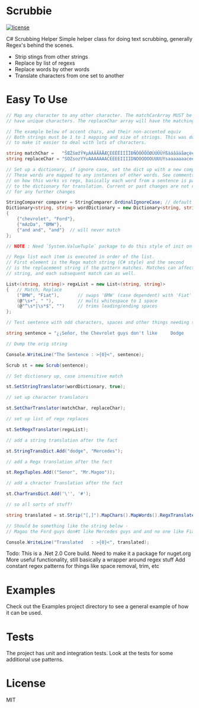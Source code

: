 # Scrubbie
[![license](https://img.shields.io/github/license/desktop/desktop.svg?style=flat-square)](https://github.com/desktop/desktop/blob/master/LICENSE)

C# Scrubbing Helper
Simple helper class for doing text scrubbing, generally Regex's behind the scenes. 

* Strip stings from other strings
* Replace by list of regexs
* Replace words by other words
* Translate characters from one set to another

# Easy To Use

``` c#
// Map any character to any other character. The matchCarArray MUST be only
// have unique characters. The replaceChar array will have the matching translated char.

// The example below of accent chars, and their non-accented equiv
// Both strings must be 1 to 1 mapping and size of strings. This was done as strings
// to make it easier to deal with lots of characters.

string matchChar =   "ŠŒŽšœžŸ¥µÀÁÂÃÄÅÆÇÈÉÊËÌÍÎÏÐÑÒÓÔÕÖØÙÚÛÜÝßàáâãäåæçèéêëìíîïðñòóôõöøùúûüýÿ¡¿";
string replaceChar = "SOZsozYYuAAAAAAACEEEEIIIIDNOOOOOOUUUUYsaaaaaaaceeeeiiiionoooooouuuuyy  ";

// Set up a dictionary, if ignore case, set the dict up with a new comparer
// These words are mapped to any instances of other words. See comments
// on how this works vs regx, basically each word from a sentence is passed
// to the dictionary for translation. Current or past changes are not candidates
// for any further changes

StringComparer comparer = StringComparer.OrdinalIgnoreCase; // default is just Ordinal
Dictionary<string, string> wordDictionary = new Dictionary<string, string>(comparer)
{
    {"chevrolet", "Ford"},
    {"mAzDa", "BMW"},
    {"and and", "and"}  // will never match
};

// NOTE : Need `System.ValueTuple` package to do this style of init on v4.6 and below.

// Regx list each item is executed in order of the list.
// First element is the Regx match string (C# style) and the second
// is the replacement string if the pattern matches. Matches can affect the entire
// string, and each subsequent match can as well.

List<(string, string)> regxList = new List<(string, string)>
{   // Match, Replace
    ("BMW", "Fiat"),       // swaps 'BMW' (case dependent) with 'Fiat'
    (@"\s+", " "),         // multi whitespace to 1 space
    (@"^\s*|\s*$", "")     // trims leading/ending spaces
};

// Test sentence with odd characters, spaces and other things needing scrubbing

string sentence = "¿¡Señor, the Chevrolet guys don't like     Dodge     guys, and and no one like MaZdA, Ola Senor?!    ";

// Dump the orig string

Console.WriteLine("The Sentence : >{0}<", sentence);

Scrub st = new Scrub(sentence);

// Set dictionary up, case insensitive match

st.SetStringTranslator(wordDictionary, true);

// set up character translators

st.SetCharTranslator(matchChar, replaceChar);

// set up list of regx replaces

st.SetRegxTranslator(regxList);

// add a string translation after the fact

st.StringTransDict.Add("dodge", "Mercedes");

// add a Regx translation after the fact

st.RegxTuples.Add(("Senor", "Mr.Magoo"));

// add a chracter Translation after the fact

st.CharTransDict.Add('\'', '#');

// so all sorts of stuff!

string translated = st.Strip("[,]").MapChars().MapWords().RegxTranslate().Strip(@"Mr\.").ToString();

// Should be something like the string below -
// Magoo the Ford guys don#t like Mercedes guys and and no one like Fiat Ola Magoo?!

Console.WriteLine("Translated   : >{0}<", translated);
```

Todo: 
This is a .Net 2.0 Core build. Need to make it a package for nuget.org
More useful functionality, still basically a wrapper around regex stuff
Add constant regex patterns for things like space removal, trim, etc

# Examples
Check out the Examples project directory to see a general example of how it can be used. 

# Tests
The project has unit and integration tests. Look at the tests for some additional use patterns.

# License 
MIT
